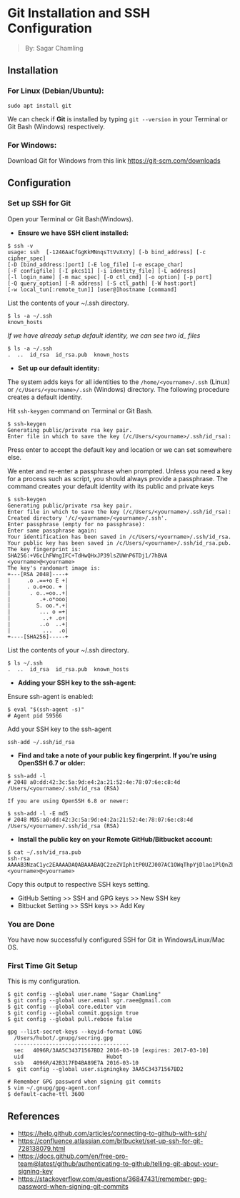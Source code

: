 # Git Installation and SSH Configuration

> By: Sagar Chamling

## Installation

### For Linux (Debian/Ubuntu):

	sudo apt install git

We can check if **Git** is installed by typing `git --version` in your Terminal or Git Bash (Windows) respectively.

### For Windows:

Download Git for Windows from this link https://git-scm.com/downloads
    
## Configuration

### Set up SSH for Git

Open your Terminal or Git Bash(Windows).

* **Ensure we have SSH client installed:**

```shell
$ ssh -v
usage: ssh 	[-1246AaCfGgKkMNnqsTtVvXxYy] [-b bind_address] [-c cipher_spec]
[-D [bind_address:]port] [-E log_file] [-e escape_char]
[-F configfile] [-I pkcs11] [-i identity_file] [-L address]
[-l login_name] [-m mac_spec] [-O ctl_cmd] [-o option] [-p port]
[-Q query_option] [-R address] [-S ctl_path] [-W host:port]
[-w local_tun[:remote_tun]] [user@]hostname [command]
```
List the contents of your ~/.ssh directory.
```shell
$ ls -a ~/.ssh 
known_hosts
```
 *If we have already setup default identity, we can see two id_ files*
```shell
$ ls -a ~/.ssh
.  ..  id_rsa  id_rsa.pub  known_hosts
```

* **Set up our default identity:**

The system adds keys for all identities to the `/home/<yourname>/.ssh` (Linux) or `/c/Users/<yourname>/.ssh` (Windows) directory. The following procedure creates a default identity.

Hit `ssh-keygen` command on Terminal or Git Bash.

```shell
$ ssh-keygen 
Generating public/private rsa key pair.
Enter file in which to save the key (/c/Users/<yourname>/.ssh/id_rsa):
```
Press enter to accept the default key and location or we can set somewhere else.

We enter and re-enter a passphrase when prompted. Unless you need a key for a process such as script, you should always provide a passphrase. The command creates your default identity with its public and private keys

```shell
$ ssh-keygen
Generating public/private rsa key pair.
Enter file in which to save the key (/c/Users/<yourname>/.ssh/id_rsa):
Created directory '/c/<yourname>/<yourname>/.ssh'.
Enter passphrase (empty for no passphrase):
Enter same passphrase again:
Your identification has been saved in /c/Users/<yourname>/.ssh/id_rsa.
Your public key has been saved in /c/Users/<yourname>/.ssh/id_rsa.pub.
The key fingerprint is:
SHA256:+V6cLhFWngIFC+TdHwQHxJP39lsZUWnP6TDj1/7hBVA <yourname>@<yourname>
The key's randomart image is:
+---[RSA 2048]----+
|     .o .==+o E +|
|     . o.o+oo. + |
|      . o..=oo..+|
|         .+.o*ooo|
|        S. oo.*.+|
|         ... o =+|
|          ..+ .o+|
|         ..o  ..+|
|          ...  .o|
+----[SHA256]-----+
```

List the contents of your ~/.ssh directory.
```shell 
$ ls ~/.ssh 
.  ..  id_rsa  id_rsa.pub  known_hosts
```

* **Adding your SSH key to the ssh-agent:**

Ensure ssh-agent is enabled:
```shell
$ eval "$(ssh-agent -s)"
# Agent pid 59566
```
Add your SSH key to the ssh-agent
```shell
ssh-add ~/.ssh/id_rsa
```

* **Find and take a note of your public key fingerprint. If you're using OpenSSH 6.7 or older:**

```shell
$ ssh-add -l
# 2048 a0:dd:42:3c:5a:9d:e4:2a:21:52:4e:78:07:6e:c8:4d /Users/<yourname>/.ssh/id_rsa (RSA)

If you are using OpenSSH 6.8 or newer:

$ ssh-add -l -E md5
# 2048 MD5:a0:dd:42:3c:5a:9d:e4:2a:21:52:4e:78:07:6e:c8:4d /Users/<yourname>/.ssh/id_rsa (RSA)
```

* **Install the public key on your Remote GitHub/Bitbucket account:**

```shell
$ cat ~/.ssh/id_rsa.pub
ssh-rsa AAAAB3NzaC1yc2EAAAADAQABAAABAQC2zeZVIph1tP0UZJ007AC1OWqThpYjDlao1PlQnZbrSMeS8LXkU/nMxuZdAv+2JeqhezOtb6/e8e50NOTWB9Z2O8thCMwc29cp6C+vHL2oWQYMcCOuT34/R2yDEOMQ5nkIZ1fVFJNCTIZUaKjyaHX89w0v2p9cMsZ1q36w9lEdKXs8N5fuN/6rAy3JQgMcbD+dDd0cWpP8CLiUyNCq32xwqhX+nS1P43AgOQdLpX74uljwr7rE2CmrJQkvh/m+h68tv8+mLMGJtg5cJ+doZ+9r9yPhKJYGEsW4bL+8sSRQn3gJWUib8xhOgaWrMfXj+94o1KbcI12lK772GNyP74rX <yourname>@<yourname>
```

Copy this output to respective SSH keys setting.
* GitHub Setting >> SSH and GPG keys >> New SSH key
* Bitbucket Setting >> SSH keys >> Add Key

### You are Done
You have now successfully configured SSH for Git in Windows/Linux/Mac OS.

### First Time Git Setup
This is my configuration.

```shell
$ git config --global user.name "Sagar Chamling"
$ git config --global user.email sgr.raee@gmail.com
$ git config --global core.editor vim
$ git config --global commit.gpgsign true
$ git config --global pull.rebose false

gpg --list-secret-keys --keyid-format LONG
  /Users/hubot/.gnupg/secring.gpg
  ------------------------------------
  sec   4096R/3AA5C34371567BD2 2016-03-10 [expires: 2017-03-10]
  uid                          Hubot 
  ssb   4096R/42B317FD4BA89E7A 2016-03-10
$  git config --global user.signingkey 3AA5C34371567BD2

# Remember GPG password when signing git commits
$ vim ~/.gnupg/gpg-agent.conf 
$ default-cache-ttl 3600
```

## References

* https://help.github.com/articles/connecting-to-github-with-ssh/
* https://confluence.atlassian.com/bitbucket/set-up-ssh-for-git-728138079.html
* https://docs.github.com/en/free-pro-team@latest/github/authenticating-to-github/telling-git-about-your-signing-key
* https://stackoverflow.com/questions/36847431/remember-gpg-password-when-signing-git-commits